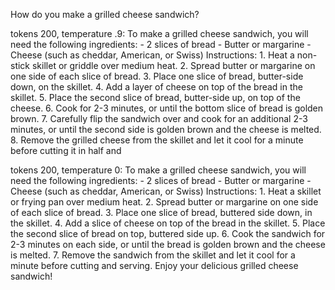 How do you make a grilled cheese sandwich?

tokens 200, temperature .9:
To make a grilled cheese sandwich, you will need the following ingredients: - 2 slices of bread - Butter or margarine - Cheese (such as cheddar, American, or Swiss) Instructions: 1. Heat a non-stick skillet or griddle over medium heat. 2. Spread butter or margarine on one side of each slice of bread. 3. Place one slice of bread, butter-side down, on the skillet. 4. Add a layer of cheese on top of the bread in the skillet. 5. Place the second slice of bread, butter-side up, on top of the cheese. 6. Cook for 2-3 minutes, or until the bottom slice of bread is golden brown. 7. Carefully flip the sandwich over and cook for an additional 2-3 minutes, or until the second side is golden brown and the cheese is melted. 8. Remove the grilled cheese from the skillet and let it cool for a minute before cutting it in half and

tokens 200, temperature 0:
To make a grilled cheese sandwich, you will need the following ingredients: - 2 slices of bread - Butter or margarine - Cheese (such as cheddar, American, or Swiss) Instructions: 1. Heat a skillet or frying pan over medium heat. 2. Spread butter or margarine on one side of each slice of bread. 3. Place one slice of bread, buttered side down, in the skillet. 4. Add a slice of cheese on top of the bread in the skillet. 5. Place the second slice of bread on top, buttered side up. 6. Cook the sandwich for 2-3 minutes on each side, or until the bread is golden brown and the cheese is melted. 7. Remove the sandwich from the skillet and let it cool for a minute before cutting and serving. Enjoy your delicious grilled cheese sandwich!
